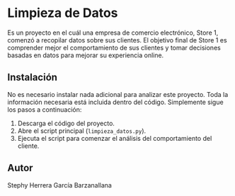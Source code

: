 # Limpieza de Datos 

Es un proyecto en el cuál una empresa de comercio electrónico, Store 1, comenzó a recopilar datos sobre sus clientes. 
El objetivo final de Store 1 es comprender mejor el comportamiento de sus clientes y tomar decisiones basadas en datos para mejorar su experiencia online.


## Instalación
No es necesario instalar nada adicional para analizar este proyecto. Toda la información necesaria está incluida dentro del código. Simplemente sigue los pasos a continuación:

1. Descarga el código del proyecto.
2. Abre el script principal (`limpieza_datos.py`).
3. Ejecuta el script para comenzar el análisis del comportamiento del cliente.

## Autor

Stephy Herrera García Barzanallana
